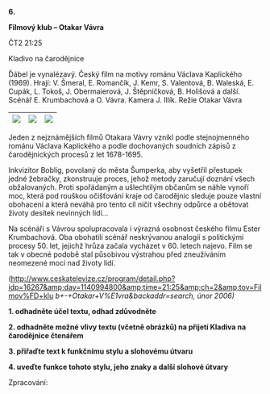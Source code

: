 **6.**

**Filmový klub – Otakar Vávra**

ČT2 21:25

Kladivo na čarodějnice

Ďábel je vynalézavý. Český film na motivy románu Václava Kaplického (1969). Hrají: V. Šmeral, E. Romančík, J. Kemr, S. Valentová, B. Waleská, E. Cupák, L. Tokoš, J. Obermaierová, J. Štěpničková, B. Holišová a další. Scénář E. Krumbachová a O. Vávra. Kamera J. Illík. Režie Otakar Vávra

| [![](RackMultipart20200420-4-kdg32n_html_fdbe12da65518ab3.jpg)](http://www.ceskatelevize.cz/program/porady/16267/foto/01.jpg) | [![](RackMultipart20200420-4-kdg32n_html_1238641e90183617.jpg)](http://www.ceskatelevize.cz/program/porady/16267/foto/02.jpg) | [![](RackMultipart20200420-4-kdg32n_html_cd14b79647cc2797.jpg)](http://www.ceskatelevize.cz/program/porady/16267/foto/03.jpg) |
| --- | --- | --- |

Jeden z nejznámějších filmů Otakara Vávry vznikl podle stejnojmenného románu Václava Kaplického a podle dochovaných soudních zápisů z čarodějnických procesů z let 1678-1695.

Inkvizitor Boblig, povolaný do města Šumperka, aby vyšetřil přestupek jedné žebračky, zkonstruuje proces, jehož metody zaručují doznání všech obžalovaných. Proti spořádaným a ušlechtilým občanům se náhle vynoří moc, která pod rouškou očišťování kraje od čarodějnic sleduje pouze vlastní obohacení a která neváhá pro tento cíl ničit všechny odpůrce a obětovat životy desítek nevinných lidí...

Na scénáři s Vávrou spolupracovala i výrazná osobnost českého filmu Ester Krumbachová. Oba obohatili scénář neskrývanou analogií s politickými procesy 50. let, jejichž hrůza začala vycházet v 60. letech najevo. Film se tak v obecné podobě stal působivou výstrahou před zneužíváním neomezené moci nad životy lidí.

(http://www.ceskatelevize.cz/program/detail.php?idp=16267&amp;day=1140994800&amp;time=21:25&amp;ch=2&amp;tov=Filmov%FD+klu _b+-+Otakar+V%E1vra&amp;backaddr=search, únor 2006)_

**1. odhadněte účel textu, odhad zdůvodněte**

**2. odhadněte možné vlivy textu (včetně obrázků) na přijetí Kladiva na čarodějnice čtenářem**

**3. přiřaďte text k funkčnímu stylu a slohovému útvaru**

**4. uveďte funkce tohoto stylu, jeho znaky a další slohové útvary**

Zpracování:
